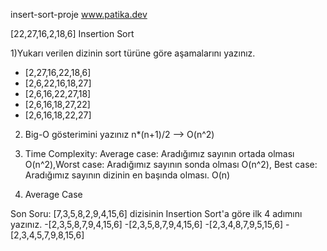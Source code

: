 insert-sort-proje www.patika.dev

[22,27,16,2,18,6] Insertion Sort

1)Yukarı verilen dizinin sort türüne göre aşamalarını yazınız.
  - [2,27,16,22,18,6]
  - [2,6,22,16,18,27]
  - [2,6,16,22,27,18]
  - [2,6,16,18,27,22]
  - [2,6,16,18,22,27]

2) Big-O gösterimini yazınız
  n*(n+1)/2 --> O(n^2)
  

3) Time Complexity: Average case: Aradığımız sayının ortada olması O(n^2),Worst case: Aradığımız sayının sonda olması O(n^2), Best case: Aradığımız sayının dizinin en başında olması. O(n)

4) Average Case

Son Soru: [7,3,5,8,2,9,4,15,6] dizisinin Insertion Sort'a göre ilk 4 adımını yazınız.
  -[2,3,5,8,7,9,4,15,6]
  -[2,3,5,8,7,9,4,15,6]
  -[2,3,4,8,7,9,5,15,6]
  -[2,3,4,5,7,9,8,15,6]
